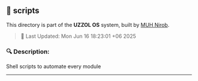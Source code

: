 ## 📁 scripts

This directory is part of the **UZZOL OS** system, built by [MUH Nirob](mailto:uzzolhassan38@gmail.com).

> 📅 Last Updated: Mon Jun 16 18:23:01 +06 2025

### 🔍 Description:
Shell scripts to automate every module

---

